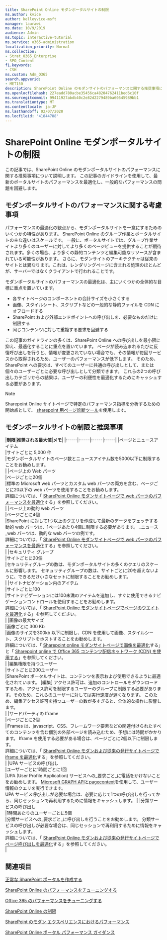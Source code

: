 ```yaml
---
title: SharePoint Online モダンポータルサイトの制限
ms.author: kvice
author: kelleyvice-msft
manager: laurawi
ms.date: 10/9/2019
audience: Admin
ms.topic: interactive-tutorial
ms.service: o365-administration
localization_priority: Normal
ms.collection:
- Strat_O365_Enterprise
- SPO_Content
f1.keywords:
- CSH
ms.custom: Adm_O365
search.appverid:
- MET150
description: SharePoint Online のモダンサイトのパフォーマンスに関する推奨事項について説明します。
ms.openlocfilehash: 227eadd780acbe35456ca48204762411bed6c10f
ms.sourcegitcommit: 99411927abdb40c2e82d2279489ba60545989bb1
ms.translationtype: MT
ms.contentlocale: ja-JP
ms.lasthandoff: 02/07/2020
ms.locfileid: "41844788"
---
```

# <a name="sharepoint-online-modern-portal-site-limits"></a>SharePoint Online モダンポータルサイトの制限

この記事では、SharePoint Online のモダンポータルサイトのパフォーマンスに関する推奨事項について説明します。 この記事のガイドラインを使用して、最新のポータルサイトのパフォーマンスを最適化し、一般的なパフォーマンスの問題を回避します。

## <a name="performance-considerations-for-modern-portal-sites"></a>モダンポータルサイトのパフォーマンスに関する考慮事項

パフォーマンスの最適化の観点から、モダンポータルサイトを一意にするためのいくつかの特性があります。 SharePoint Online のグループ作業とポータルサイトの主な違いはスケールです。 一般に、ポータルサイトでは、グループ作業サイトより多くのユーザーに対してより多くのページビューを提供することが期待されます。多くの場合、より多くの静的コンテンツと編集可能なリソースが含まれている可能性があります。 さらに、モダンサイトのアーキテクチャは従来のサイトとは異なります。これは、レンダリングページに含まれる処理のほとんどが、サーバーではなくクライアントで行われることです。

モダンポータルサイトのパフォーマンスの最適化は、主にいくつかの全体的な目標に重点を置いています。

- 各サイトページのコンポーネントの合計サイズを小さくする
- 画像、スタイルシート、スクリプトなどの一般的な静的ファイルを CDN にオフロードする
- SharePoint および外部エンドポイントへの呼び出しを、必要なものだけに制限する
- 同じコンテンツに対して重複する要求を回避する

この記事のガイドラインの多くは、SharePoint Online への呼び出しを最小限に抑え、最適化することに重点を置いています。 ページが読み込まれるたびに反復呼び出しを行うと、情報が変更されていない場合でも、その情報が毎回サービスから取得されるため、ユーザーのパフォーマンスが低下します。 そのため、SharePoint への要求は、すべてのユーザーに共通の呼び出しとして、または個々のユーザーごとに必要な呼び出しとして分類できます。 これらの2つの呼び出しカテゴリからの結果は、ユーザーの利便性を最適化するためにキャッシュする必要があります。

>[!NOTE]
>Sharepoint Online サイトページで特定のパフォーマンス指標を分析するための開始点として、 [sharepoint 用ページ診断ツール](https://aka.ms/perftool)を使用します。

## <a name="modern-portal-site-limits-and-recommendations"></a>モダンポータルサイトの制限と推奨事項

|**制限**|**推奨される最大値**|**メモ**|
|:-----|:-----|:-----|:-----|
|ページとニュースアイテム  <br/> |サイトごとに 5,000 件  <br/> |モダンポータルサイトのページ数とニュースアイテム数を5000以下に制限することをお勧めします。  <br/> |
|ページ上の Web パーツ  <br/> |ページごとに20個  <br/> |標準の Microsoft web パーツとカスタム web パーツの両方を含む、ページごとに20以下の web パーツを使用することをお勧めします。 <br/> 詳細については、「 [SharePoint Online モダンサイトページで web パーツのパフォーマンスを最適化](modern-web-part-optimization.md)する」を参照してください。  <br/> |
|ページ上の動的 web パーツ  <br/> |ページごとに4個  <br/> |SharePoint に対して1つ以上のクエリを作成して最新のデータをフェッチする動的 web パーツは、1ページあたり4個に制限する必要があります。 _ニュース_web パーツは、動的な web パーツの例です。 <br/> 詳細については、「 [SharePoint Online モダンサイトページで web パーツのパフォーマンスを最適化](modern-web-part-optimization.md)する」を参照してください。    <br/> |
|セキュリティ グループ  <br/> |サイトごとに20個  <br/> |セキュリティグループの数は、モダンポータルサイトの多くのクエリのスケールに影響します。 セキュリティグループの数は、サイトごとに20を超えないように、できるだけ小さなセットに制限することをお勧めします。  <br/> |
|サイトナビゲーション内のアイテム  <br/> |サイトごとに100  <br/> |サイトナビゲーションには100未満のアイテムを追加し、すぐに使用できるナビゲーションコントロールを使用することをお勧めします。  <br/> 詳細については、「 [SharePoint Online モダンサイトページでページのウエイトを最適化](modern-page-weight-optimization.md)する」を参照してください。 <br/> |
|画像の最大サイズ  <br/> |画像ごとに 300 Kb  <br/> |画像のサイズを300kb 以下に制限し、CDN を使用して画像、スタイルシート、スクリプトをホストすることをお勧めします。 <br/>詳細については、「 [Sharepoint online モダンサイトページで画像を最適化](modern-image-optimization.md)する」と「 [Sharepoint online で Office 365 コンテンツ配信ネットワーク (CDN) を使用する](use-office-365-cdn-with-spo.md)」を参照してください。  <br/> |
|編集権限を持つユーザー  <br/> |サイトごとに200ユーザー  <br/> |SharePoint ポータルサイトは、コンテンツを表示および使用できるように最適化されています。 [編集] アクセス許可は、追加のコントロールをダウンロードするため、アクセス許可を制限するユーザーのグループに制限する必要があります。そのため、これらのユーザーに対しては実行速度が遅くなります。 このため、編集アクセス許可を持つユーザーの数が多すぎると、全体的な操作に影響します。 <br/> |
|サードパーティの Iframe  <br/> |ページごとに2個  <br/> |iFrames は、javascript、CSS、フレームワーク要素などの関連付けられたすべてのコンテンツを含む個別の外部ページを読み込むため、予想には時間がかかります。 Iframe を使用する必要がある場合は、ページごとに2個以下に制限します。<br/> 詳細については、「 [SharePoint Online モダンおよび従来の発行サイトページで iframe を最適化](modern-iframe-optimization.md)する」を参照してください。 <br/> |
|UPA サービスの呼び出し  <br/> |ユーザーごとに1時間ごとに1回  <br/> |UPA (User Profile Application) サービスへの_要求ごと_に電話をかけないことをお勧めします。 [Microsoft GRAPH API](https://docs.microsoft.com/graph/call-api)と[pagecontext](https://docs.microsoft.com/javascript/api/sp-page-context/pagecontext?view=sp-typescript-latest)を使用して、ユーザー情報のクエリを実行できます。  <br/> UPA サービス呼び出しが必要な場合は、必要に応じて1つの呼び出しを行ってから、同じセッションで再利用するために情報をキャッシュします。 |
|分類サービスの呼び出し  <br/> |1時間あたりのユーザーごとに5個  <br/> |分類サービスへの_要求ごと_に呼び出しを行うことをお勧めします。 分類サービスの呼び出しが必要な場合は、同じセッションで再利用するために情報をキャッシュします。 <br/> 詳細については、「 [SharePoint Online モダンおよび従来の発行サイトページでページ呼び出しを最適化](modern-page-call-optimization.md)する」を参照してください。 <br/> |

## <a name="related-topics"></a>関連項目

[正常な SharePoint ポータルを作成する](https://docs.microsoft.com/sharepoint/portal-health)

[SharePoint Online のパフォーマンスをチューニングする](tune-sharepoint-online-performance.md)

[Office 365 のパフォーマンスをチューニングする](tune-office-365-performance.md)

[SharePoint Online の制限](https://docs.microsoft.com/office365/servicedescriptions/sharepoint-online-service-description/sharepoint-online-limits)

[SharePoint のモダン エクスペリエンスにおけるパフォーマンス](https://docs.microsoft.com/sharepoint/modern-experience-performance)

[SharePoint Online ポータル パフォーマンス ガイダンス](https://docs.microsoft.com/sharepoint/dev/solution-guidance/portal-performance)
